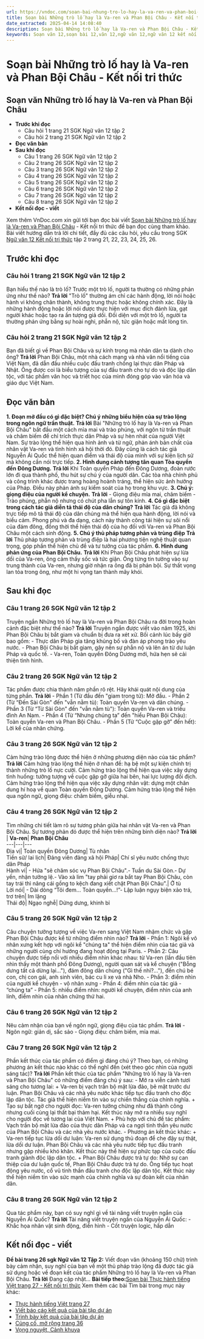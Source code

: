 ```yaml
---
url: https://vndoc.com/soan-bai-nhung-tro-lo-hay-la-va-ren-va-phan-boi-chau-ket-noi-tri-thuc-330338
title: Soạn bài Những trò lố hay là Va-ren và Phan Bội Châu - Kết nối tri thức - VnDoc.com
date_extracted: 2025-04-14 14:08:40
description: Soạn bài Những trò lố hay là Va-ren và Phan Bội Châu - Kết nối tri thức được VnDoc.com sưu tầm và xin gửi tới bạn đọc cùng tham khảo để có thêm tài liệu học môn Ngữ văn 12 nhé.
keywords: Soạn văn 12,soạn bài 12,văn 12,ngữ văn 12,ngữ văn 12 kết nối tri thức,soạn ngữ văn 12,giải ngữ văn 12,soạn văn 12 kết nối tri thức,soạn văn 12 kết nối tri thức ngắn nhất,văn 12 kết nối tri thức,soạn văn 12 tập 2 trang 21 Kết nối tri thức,Soạn bài Những trò lố hay là Varen và Phan Bội Châu Kết nối tri thức,Soạn bài Những trò lố hay là Varen và Phan Bội Châu,Soạn bài Những trò lố hay là Varen và Phan Bội Châu ngắn nhất,Soạn văn Những trò lố hay là Varen và Phan Bội Châu,soạn văn 12 trang 21
---
```


# Soạn bài Những trò lố hay là Va-ren và Phan Bội Châu - Kết nối tri thức
## Soạn văn Những trò lố hay là Va-ren và Phan Bội Châu
  * **Trước khi đọc**
    * Câu hỏi 1 trang 21 SGK Ngữ văn 12 tập 2
    * Câu hỏi 2 trang 21 SGK Ngữ văn 12 tập 2
  * **Đọc văn bản**
  * **Sau khi đọc**
    * Câu 1 trang 26 SGK Ngữ văn 12 tập 2
    * Câu 2 trang 26 SGK Ngữ văn 12 tập 2
    * Câu 3 trang 26 SGK Ngữ văn 12 tập 2
    * Câu 4 trang 26 SGK Ngữ văn 12 tập 2
    * Câu 5 trang 26 SGK Ngữ văn 12 tập 2
    * Câu 6 trang 26 SGK Ngữ văn 12 tập 2
    * Câu 7 trang 26 SGK Ngữ văn 12 tập 2
    * Câu 8 trang 26 SGK Ngữ văn 12 tập 2
  * **Kết nối đọc - viết**

Xem thêm
VnDoc.com xin gửi tới bạn đọc bài viết [Soạn bài Những trò lố hay là Va-ren và Phan Bội Châu](<https://vndoc.com/soan-bai-nhung-tro-lo-hay-la-va-ren-va-phan-boi-chau-ket-noi-tri-thuc-330338>) \- Kết nối tri thức để bạn đọc cùng tham khảo. Bài viết hướng dẫn trả lời chi tiết, đầy đủ các câu hỏi, yêu cầu trong SGK [Ngữ văn 12 Kết nối tri thức](<https://vndoc.com/soan-van-12-ket-noi-tri-thuc>) tập 2 trang 21, 22, 23, 24, 25, 26.
## Trước khi đọc
### Câu hỏi 1 trang 21 SGK Ngữ văn 12 tập 2
Bạn hiểu thế nào là trò lố? Trước một trò lố, người ta thường có những phản ứng như thế nào?
**Trả lời**
"Trò lố" thường ám chỉ các hành động, lời nói hoặc hành vi không chân thành, không trung thực hoặc không chính xác. Đây là những hành động hoặc lời nói được thực hiện với mục đích đánh lừa, gạt người khác hoặc tạo ra ấn tượng giả dối.
Đối diện với một trò lố, người ta thường phản ứng bằng sự hoài nghi, phẫn nộ, tức giận hoặc mất lòng tin.
### Câu hỏi 2 trang 21 SGK Ngữ văn 12 tập 2
Bạn đã biết gì về Phan Bội Châu và sự kính trọng mà nhân dân ta dành cho ông?
**Trả lời**
Phan Bội Châu, một nhà cách mạng và nhà văn nổi tiếng của Việt Nam, đã dẫn đầu nhiều cuộc đấu tranh chống lại thực dân Pháp và Nhật. Ông được coi là biểu tượng của sự đấu tranh cho tự do và độc lập dân tộc, với tác phẩm văn học và triết học của mình đóng góp vào văn hóa và giáo dục Việt Nam.
## Đọc văn bản
**1\. Đoạn mở đầu có gì đặc biệt? Chú ý những biểu hiện của sự trào lộng trong ngôn ngữ trần thuật.**
**Trả lời**
Bài "Những trò lố hay là Va-ren và Phan Bội Châu" bắt đầu một cách mỉa mai và trào phúng, với ngôn từ trần thuật và châm biếm để chỉ trích thực dân Pháp và sự hèn nhát của người Việt Nam. Sự trào lộng thể hiện qua hình ảnh và từ ngữ, phản ánh bản chất của nhân vật Va-ren và tình hình xã hội thời đó. Đây cũng là cách tác giả Nguyễn Ái Quốc thể hiện quan điểm và thái độ của mình với sự kiện lịch sử mà không cần nói trực tiếp.
**2\. Hình dung cảnh tượng tân quan Tòa quyền đến Đông Dương.**
**Trả lời**
Khi Toàn quyền Pháp đến Đông Dương, đoàn rước lớn đi qua thành phố, thu hút sự chú ý của người dân. Các tòa nhà chính phủ và công trình khác được trang hoàng hoành tráng, thể hiện sức ảnh hưởng của Pháp. Điều này phản ánh sự kiểm soát của họ trong khu vực.
**3\. Chú ý: giọng điệu của người kể chuyện.**
**Trả lời**
\- Giọng điệu mỉa mai, châm biếm
\- Trào phúng, phẫn nộ nhưng có chút pha lẫn sự tôn kính.
**4\. Có gì đặc biệt trong cách tác giả diễn tả thái độ của dân chúng?**
**Trả lời**
Tác giả đã không trực tiếp mô tả thái độ của dân chúng mà thể hiện qua hành động, lời nói và biểu cảm. Phong phú và đa dạng, cách này thành công tái hiện sự sôi nổi của đám đông, đồng thời thể hiện thái độ của họ đối với Va-ren và Phan Bội Châu một cách sinh động.
**5\. Chú ý thủ pháp tương phản và trùng điệp**
**Trả lời**
Thủ pháp tương phản và trùng điệp là hai phương tiện nghệ thuật quan trọng, góp phần thể hiện chủ đề và tư tưởng của tác phẩm.
**6\. Hình dung phản ứng của Phan Bội Châu.**
**Trả lời**
Khi Phan Bội Châu phát hiện sự lừa dối của Va-ren, ông cảm thấy sốc và tức giận. Ông từng tin tưởng vào sự trung thành của Va-ren, nhưng giờ nhận ra ông đã bị phản bội. Sự thất vọng lan tỏa trong ông, như một hi vọng tan thành mây khói.
## Sau khi đọc
### Câu 1 trang 26 SGK Ngữ văn 12 tập 2
Truyện ngắn Những trò lố hay là Va-ren và Phan Bội Châu ra đời trong hoàn cảnh đặc biệt như thế nào?
**Trả lời**
Truyện ngắn được viết vào năm 1925, khi Phan Bội Châu bị bắt giam và chuẩn bị đưa ra xét xử. Bối cảnh lúc bấy giờ bao gồm:
\- Thực dân Pháp gia tăng khủng bố và đàn áp phong trào yêu nước.
\- Phan Bội Châu bị bắt giam, gây nên sự phẫn nộ và lên án từ dư luận Pháp và quốc tế.
\- Va-ren, Toàn quyền Đông Dương mới, hứa hẹn sẽ cải thiện tình hình.
### Câu 2 trang 26 SGK Ngữ văn 12 tập 2
Tác phẩm được chia thành năm phần rõ rệt. Hãy khái quát nội dung của từng phần.
**Trả lời**
\- Phần 1 \(Từ đầu đến "giam trong tử\): Mở đầu.
\- Phần 2 \(Từ “Đến Sài Gòn" đến "vẫn nằm tù\): Toàn quyền Va-ren và dân chúng.
\- Phần 3 \(Từ “Từ Sài Gòn" đến "vẫn nằm tù"\): Toàn quyền Va-ren và triều đình An Nam.
\- Phần 4 \(Từ “Nhưng chúng ta” đến "hiểu Phan Bội Châu\): Toàn quyền Va-ren và Phan Bội Châu.
\- Phần 5 \(Tử “Cuộc gặp gỡ” đến hết\): Lời kể của nhân chứng.
### Câu 3 trang 26 SGK Ngữ văn 12 tập 2
Cảm hứng trào lộng được thể hiện ở những phương diện nào của tác phẩm?
**Trả lời**
Cảm hứng trào lộng thể hiện ở nhan đề: hạ bệ một sự kiện chính trị thành những trò lố nực cười.
Cảm hứng trào lộng thể hiện qua việc xây dựng tình huống: tưởng tượng về cuộc gặp gỡ giữa hai bên, hai lực lượng đối địch.
Cảm hứng trào lộng thể hiện qua việc xây dựng nhân vật: dựng một chân dung hí hoạ về quan Toàn quyền Đông Dương.
Cảm hứng trào lộng thể hiện qua ngôn ngữ, giọng điệu: châm biếm, giễu nhại.
### Câu 4 trang 26 SGK Ngữ văn 12 tập 2
Tìm những chi tiết làm rõ sự tương phản giữa hai nhân vật Va-ren và Phan Bội Châu. Sự tương phản đó được thể hiện trên những bình diện nào?
**Trả lời**
| **Va-ren**| **Phan Bội Châu**  
---|---|---  
Địa vị| Toàn quyền Đông Dương| Tù nhân  
Tiền sử/ lai lịch| Đảng viên đảng xã hội Pháp| Chí sĩ yêu nước chống thực dân Pháp  
Hành vi| \- Hứa "sẽ chăm sóc vụ Phan Bội Châu".\- Tuần du Sài Gòn.\- Dự yến, nhận tưởng lệ.\- Vào xà lim "tay phải giơ ra bắt tay Phan Bội Châu, còn tay trái thì nâng cái gồng to kệch đang xiết chặt Phan Bội Châu".| Ở tù  
Lời nói| \- Dài dòng “Tôi đem… Toàn quyền…\!”\- Lập luận ngụy biện xảo trá, trơ trẽn| Im lặng  
Thái độ| Ngạo nghễ| Dửng dưng, khinh bỉ  
### Câu 5 trang 26 SGK Ngữ văn 12 tập 2
Câu chuyện tưởng tượng về việc Va-ren sang Việt Nam nhậm chức và gặp Phan Bội Châu được kể từ những điểm nhìn nào?
**Trả lời**
\- Phần 1: Ngôi kể vô nhân xưng kết hợp với ngôi kể "chúng ta" thể hiện điểm nhìn của tác giả và những người cùng chí hướng đang hoạt động tại Paris.
\- Phần 2: Câu chuyện được tiếp nối với nhiều điểm nhìn khác nhau: từ Va-ren \(lần đầu tiên nhìn thấy một thành phố Đông Dương\), người quan sát và kể chuyện \("Bỗng dưng tất cả dừng lại..."\), đám đông dân chúng \("Gì thế nhỉ?..."\), đến chú bé con, chị con gái, anh sinh viên, bác cu li xe và nhà Nho.
\- Phần 3: điểm nhìn của người kể chuyện - vô nhân xưng
\- Phần 4: điểm nhìn của tác giả - “chúng ta”
\- Phần 5: nhiều điểm nhìn: người kể chuyện, điểm nhìn của anh lính, điểm nhìn của nhân chứng thứ hai.
### Câu 6 trang 26 SGK Ngữ văn 12 tập 2
Nêu cảm nhận của bạn về ngôn ngữ, giọng điệu của tác phẩm.
**Trả lời**
\- Ngôn ngữ: giản dị, sắc sảo
\- Giọng điệu: châm biếm, mỉa mai.
### Câu 7 trang 26 SGK Ngữ văn 12 tập 2
Phần kết thúc của tác phẩm có điểm gì đáng chú ý? Theo bạn, có những phương án kết thúc nào khác có thể nghĩ đến \(xét theo góc nhìn của người sáng tác\)?
**Trả lời**
Phần kết thúc của tác phẩm "Những trò lố hay là Va-ren và Phan Bội Châu" có những điểm đáng chú ý sau:
\- Mở ra viễn cảnh tươi sáng cho tương lai:
\+ Va-ren bị vạch trần bộ mặt lừa đảo, bẽ mặt trước dư luận. Phan Bội Châu và các nhà yêu nước khác tiếp tục đấu tranh cho độc lập dân tộc. Tác giả thể hiện niềm tin vào sự chiến thắng của chính nghĩa.
\+ Tạo sự bất ngờ cho người đọc: Va-ren tưởng chừng như đã thành công nhưng cuối cùng lại thất bại thảm hại. Kết thúc này mở ra nhiều suy nghĩ cho người đọc về tương lai của Việt Nam.
\+ Phù hợp với chủ đề tác phẩm: Vạch trần bộ mặt lừa đảo của thực dân Pháp và ca ngợi tinh thần yêu nước của Phan Bội Châu và các nhà yêu nước khác.
\- Phương án kết thúc khác:
\+ Va-ren tiếp tục lừa dối dư luận: Va-ren sử dụng thủ đoạn để che đậy sự thật, lừa dối dư luận. Phan Bội Châu và các nhà yêu nước tiếp tục đấu tranh nhưng gặp nhiều khó khăn. Kết thúc này thể hiện sự phức tạp của cuộc đấu tranh giành độc lập dân tộc.
\+ Phan Bội Châu được trả tự do: Nhờ sự can thiệp của dư luận quốc tế, Phan Bội Châu được trả tự do. Ông tiếp tục hoạt động yêu nước, cổ vũ tinh thần đấu tranh cho độc lập dân tộc. Kết thúc này thể hiện niềm tin vào sức mạnh của chính nghĩa và sự đoàn kết của nhân dân.
### Câu 8 trang 26 SGK Ngữ văn 12 tập 2
Qua tác phẩm này, bạn có suy nghĩ gì về tài năng viết truyện ngắn của Nguyễn Ái Quốc?
**Trả lời**
Tài năng viết truyện ngắn của Nguyễn Ái Quốc:
\- Khắc họa nhân vật sinh động, điển hình
\- Cốt truyện logic, hấp dẫn
## Kết nối đọc - viết
**Đề bài trang 26 sgk Ngữ văn 12 Tập 2:** Viết đoạn văn \(khoảng 150 chữ\) trình bày cảm nhận, suy nghĩ của bạn về một thủ pháp trào lộng đã được tác giả sử dụng hoặc về đoạn kết của tác phẩm Những trò lố hay là Va-ren và Phan Bội Châu.
**Trả lời**
Đang cập nhật...
**Bài tiếp theo:**[Soạn bài Thực hành tiếng Việt trang 27 - Kết nối tri thức](<https://vndoc.com/soan-bai-thuc-hanh-tieng-viet-trang-27-ket-noi-tri-thuc-330341>)
Xem thêm các bài Tìm bài trong mục này khác:
  * [Thực hành tiếng Việt trang 27](</soan-bai-thuc-hanh-tieng-viet-trang-27-ket-noi-tri-thuc-330341>)
  * [Viết báo cáo kết quả của bài tập dự án](</soan-bai-viet-bao-cao-ket-qua-cua-bai-tap-du-an-ket-noi-tri-thuc-330342>)
  * [Trình bày kết quả của bài tập dự án](</soan-bai-trinh-bay-ket-qua-cua-bai-tap-du-an-ket-noi-tri-thuc-330345>)
  * [Củng cố, mở rộng trang 36](</soan-bai-cung-co-mo-rong-trang-36-tap-2-ket-noi-tri-thuc-330348>)
  * [Vọng nguyệt, Cảnh khuya](</soan-bai-vong-nguyet-canh-khuya-ket-noi-tri-thuc-330349>)

